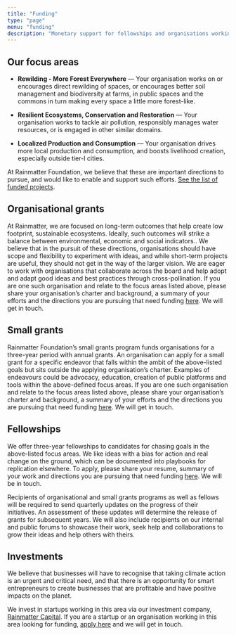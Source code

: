 ```yaml
---
title: "Funding"
type: "page"
menu: "funding"
description: "Monetary support for fellowships and organisations working for the environment and conservation."
---
```


## **Our focus areas**

- **Rewilding - More Forest Everywhere** — Your organisation works on or encourages direct rewilding of spaces, or encourages better soil management and biodiversity at farms, in public spaces and the commons in turn making every space a little more forest-like.
  
- **Resilient Ecosystems, Conservation and Restoration** — Your organisation works to tackle air pollution, responsibly manages water resources, or is engaged in other similar domains.
  
- **Localized Production and Consumption** — Your organisation drives more local production and consumption, and boosts livelihood creation, especially outside tier-I cities.

At Rainmatter Foundation, we believe that these are important directions to pursue, and would like to enable and support such efforts. 
<a href="../projects">See the list of funded projects</a>.

## **Organisational grants**

At Rainmatter, we are focused on long-term outcomes that help create low footprint, sustainable ecosystems. Ideally, such outcomes will  strike a balance between environmental, economic and social indicators.. 
We believe that in the pursuit of these directions, organisations should have scope and flexibility to experiment with ideas, and while short-term projects are useful, they should not get in the way of the larger vision. We are eager to work with organisations that collaborate across the board and help adopt and adapt good ideas and best practices through cross-pollination. If you are one such organisation and relate to the focus areas listed above, please share your organisation’s charter and background, a summary of your efforts and the directions you are pursuing that need funding [here](mailto:info@rainmatter.org). We will get in touch.


## **Small grants**

Rainmatter Foundation’s small grants program funds organisations for a three-year period with annual grants. An organisation can apply for a small grant for a specific endeavor that falls within the ambit of the above-listed goals but sits outside the applying organisation’s charter. Examples of endeavours could be advocacy, education, creation of public platforms and tools within the above-defined focus areas. If you are one such organisation and relate to the focus areas listed above, please share your organisation’s charter and background, a summary of your efforts and the directions you are pursuing that need funding [here](mailto:info@rainmatter.org). We will get in touch.

## Fellowships

We offer three-year fellowships to candidates for chasing goals in the above-listed focus areas. We like ideas with a bias for action and real change on the ground, which can be documented   into playbooks for replication elsewhere. To apply, please share your resume, summary of your work and directions you are pursuing that need funding [here](mailto:info@rainmatter.org). We will be in touch.

Recipients of organisational and small grants programs as well as fellows will be required to send quarterly updates on the progress of their initiatives. An assessment of these updates will determine the release of grants for subsequent years. We will also include recipients on our internal and public forums to showcase their work, seek help and collaborations to grow their ideas and help others with theirs.


## Investments

We believe that businesses will have to recognise that taking climate action is an urgent and critical need, and that there is an opportunity for smart entrepreneurs to create businesses that are profitable and have positive impacts on the planet.

We invest in startups working in this area via our investment company, [Rainmatter Capital](https://rainmatter.com/). If you are a startup or an organisation working in this area looking for funding, [apply here](https://forms.gle/88D9cKMan27qa5R57) and we will get in touch.

